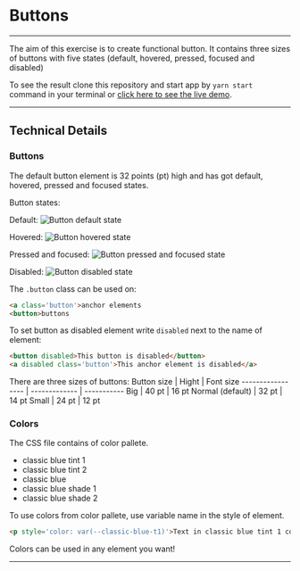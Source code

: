 # Buttons

---

The aim of this exercise is to create functional button. It contains three sizes of buttons with five states (default, hovered, pressed, focused and disabled)

To see the result clone this repository and start app by `yarn start` command in your terminal or [click here to see the live demo](https://codepen.io/kbojarowska/pen/bGabMNJ).

---

## Technical Details

### Buttons

The default button element is 32 points (pt) high and has got default, hovered, pressed and focused states.

Button states:

Default:
![Button default state](https://ibb.co/hM55BCN)

Hovered:
![Button hovered state](https://ibb.co/9G6Xs23)

Pressed and focused:
![Button pressed and focused state](https://ibb.co/fYkMmq4)

Disabled:
![Button disabled state](https://ibb.co/9rMvJ0q)

The `.button` class can be used on:

```html
<a class='button'>anchor elements
<button>buttons
```
To set button as disabled element write `disabled` next to the name of element:

```html
<button disabled>This button is disabled</button>
<a disabled class='button'>This anchor element is disabled</a>
```

There are three sizes of buttons:
Button size       | Hight         | Font size
----------------- | ------------- | -----------
Big               | 40 pt         | 16 pt
Normal (default)  | 32 pt         | 14 pt
Small             | 24 pt         | 12 pt

### Colors

The CSS file contains of color pallete.

* classic blue tint 1
* classic blue tint 2
* classic blue
* classic blue shade 1
* classic blue shade 2

To use colors from color pallete, use variable name in the style of element.

```html
<p style='color: var(--classic-blue-t1)'>Text in classic blue tint 1 color</p>
```

Colors can be used in any element you want!

---